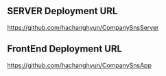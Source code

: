 ## SERVER Deployment URL
  https://github.com/hachanghyun/CompanySnsServer

## FrontEnd Deployment URL
  https://github.com/hachanghyun/CompanySnsApp
